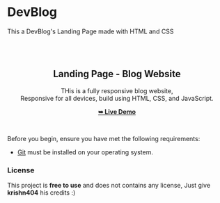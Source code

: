 # DevBlog
This a DevBlog's Landing Page made with HTML and CSS


<div align="center">
  
  
  <br />
  <br />

  <h2 align="center">Landing Page - Blog Website</h2>

  THis is a fully responsive blog website, <br />Responsive for all devices, build using HTML, CSS, and JavaScript.

  <a href="https://dev-blog-updt.vercel.app/"><strong>➥ Live Demo</strong></a>

</div>

<br />



Before you begin, ensure you have met the following requirements:

* [Git](https://git-scm.com/downloads "Download Git") must be installed on your operating system.

### License

This project is **free to use** and does not contains any license, Just give **krishn404** his credits :)

